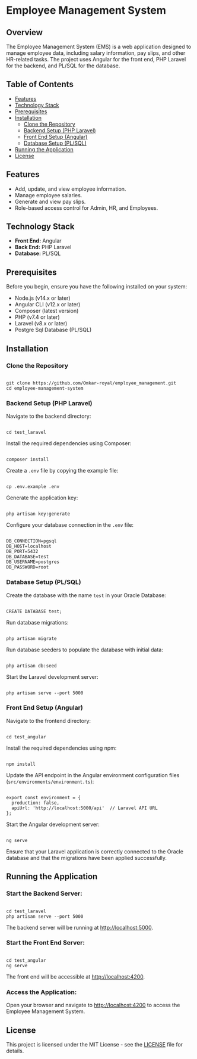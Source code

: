 <h1>Employee Management System</h1>

<h2>Overview</h2>
<p>The Employee Management System (EMS) is a web application designed to manage employee data, including salary information, pay slips, and other HR-related tasks. The project uses Angular for the front end, PHP Laravel for the backend, and PL/SQL for the database.</p>

<h2>Table of Contents</h2>
<ul>
    <li><a href="#features">Features</a></li>
    <li><a href="#technology-stack">Technology Stack</a></li>
    <li><a href="#prerequisites">Prerequisites</a></li>
    <li><a href="#installation">Installation</a>
        <ul>
            <li><a href="#clone-the-repository">Clone the Repository</a></li>
            <li><a href="#backend-setup-php-laravel">Backend Setup (PHP Laravel)</a></li>
            <li><a href="#front-end-setup-angular">Front End Setup (Angular)</a></li>
            <li><a href="#database-setup-plsql">Database Setup (PL/SQL)</a></li>
        </ul>
    </li>
    <li><a href="#running-the-application">Running the Application</a></li>
    <li><a href="#license">License</a></li>
</ul>

<h2 id="features">Features</h2>
<ul>
    <li>Add, update, and view employee information.</li>
    <li>Manage employee salaries.</li>
    <li>Generate and view pay slips.</li>
    <li>Role-based access control for Admin, HR, and Employees.</li>
</ul>

<h2 id="technology-stack">Technology Stack</h2>
<ul>
    <li><strong>Front End:</strong> Angular</li>
    <li><strong>Back End:</strong> PHP Laravel</li>
    <li><strong>Database:</strong> PL/SQL</li>
</ul>

<h2 id="prerequisites">Prerequisites</h2>
<p>Before you begin, ensure you have the following installed on your system:</p>
<ul>
    <li>Node.js (v14.x or later)</li>
    <li>Angular CLI (v12.x or later)</li>
    <li>Composer (latest version)</li>
    <li>PHP (v7.4 or later)</li>
    <li>Laravel (v8.x or later)</li>
    <li>Postgre Sql Database (PL/SQL)</li>
</ul>

<h2 id="installation">Installation</h2>

<h3 id="clone-the-repository">Clone the Repository</h3>
<pre><code>
git clone https://github.com/Omkar-royal/employee_management.git
cd employee-management-system
</code></pre>

<h3 id="backend-setup-php-laravel">Backend Setup (PHP Laravel)</h3>
<p>Navigate to the backend directory:</p>
<pre><code>
cd test_laravel
</code></pre>

<p>Install the required dependencies using Composer:</p>
<pre><code>
composer install
</code></pre>

<p>Create a <code>.env</code> file by copying the example file:</p>
<pre><code>
cp .env.example .env
</code></pre>

<p>Generate the application key:</p>
<pre><code>
php artisan key:generate
</code></pre>

<p>Configure your database connection in the <code>.env</code> file:</p>
<pre><code>
DB_CONNECTION=pgsql
DB_HOST=localhost
DB_PORT=5432
DB_DATABASE=test
DB_USERNAME=postgres
DB_PASSWORD=root
</code></pre>

<h3 id="database-setup-plsql">Database Setup (PL/SQL)</h3>
<p>Create the database with the name <code>test</code> in your Oracle Database:</p>
<pre><code>
CREATE DATABASE test;
</code></pre>

<p>Run database migrations:</p>
<pre><code>
php artisan migrate
</code></pre>

<p>Run database seeders to populate the database with initial data:</p>
<pre><code>
php artisan db:seed
</code></pre>
<p>Start the Laravel development server:</p>
<pre><code>
php artisan serve --port 5000
</code></pre>

<h3 id="front-end-setup-angular">Front End Setup (Angular)</h3>
<p>Navigate to the frontend directory:</p>
<pre><code>
cd test_angular
</code></pre>

<p>Install the required dependencies using npm:</p>
<pre><code>
npm install
</code></pre>

<p>Update the API endpoint in the Angular environment configuration files (<code>src/environments/environment.ts</code>):</p>
<pre><code>
export const environment = {
  production: false,
  apiUrl: 'http://localhost:5000/api'  // Laravel API URL
};
</code></pre>

<p>Start the Angular development server:</p>
<pre><code>
ng serve
</code></pre>


<p>Ensure that your Laravel application is correctly connected to the Oracle database and that the migrations have been applied successfully.</p>

<h2 id="running-the-application">Running the Application</h2>

<h3>Start the Backend Server:</h3>
<pre><code>
cd test_laravel
php artisan serve --port 5000
</code></pre>
<p>The backend server will be running at <a href="http://localhost:5000">http://localhost:5000</a>.</p>

<h3>Start the Front End Server:</h3>
<pre><code>
cd test_angular
ng serve
</code></pre>
<p>The front end will be accessible at <a href="http://localhost:4200">http://localhost:4200</a>.</p>

<h3>Access the Application:</h3>
<p>Open your browser and navigate to <a href="http://localhost:4200">http://localhost:4200</a> to access the Employee Management System.</p>

<h2 id="license">License</h2>
<p>This project is licensed under the MIT License - see the <a href="LICENSE">LICENSE</a> file for details.</p>

